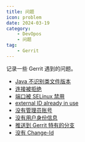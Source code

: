 ```yaml
---
title: 问题
icon: problem
date: 2024-03-19
category: 
    - DevOpos
    - 问题
tag:
    - Gerrit
---
```


记录一些 Gerrit 遇到的问题。

<!-- more -->

- [Java 不识别类文件版本](./java_runtime.md)
- [连接被拒绝](./connection_refused.md)
- [端口被 SELinux 禁用](./port_disabled_selinux.md)
- [external ID already in use](./external_id.md)
- [没有管理员账号](./no_admin_account.md)
- [没有用户身份信息](./no_author_identity.md)
- [推送到 Gerrit 特有的分支](./push_gerrit_branch.md)
- [没有 Change-Id](./no_change_id.md)
